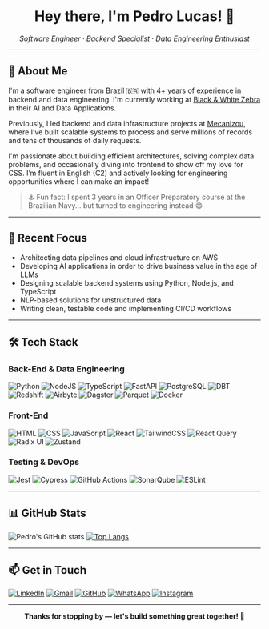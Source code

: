 <h1 align="center">Hey there, I'm Pedro Lucas! 👋</h1>

<p align="center">
  <em>Software Engineer · Backend Specialist · Data Engineering Enthusiast</em>
</p>

---

## 🚀 About Me

I'm a software engineer from Brazil 🇧🇷 with 4+ years of experience in backend and data engineering. I'm currently working at [Black & White Zebra](https://bwz.com/) in their AI and Data Applications.

Previously, I led backend and data infrastructure projects at [Mecanizou](https://www.mecanizou.com.br/), where I’ve built scalable systems to process and serve millions of records and tens of thousands of daily requests.

I'm passionate about building efficient architectures, solving complex data problems, and occasionally diving into frontend to show off my love for CSS. I’m fluent in English (C2) and actively looking for engineering opportunities where I can make an impact!

> ⚓ Fun fact: I spent 3 years in an Officer Preparatory course at the Brazilian Navy... but turned to engineering instead 😄

---

## 🧠 Recent Focus

- Architecting data pipelines and cloud infrastructure on AWS
- Developing AI applications in order to drive business value in the age of LLMs
- Designing scalable backend systems using Python, Node.js, and TypeScript
- NLP-based solutions for unstructured data
- Writing clean, testable code and implementing CI/CD workflows

---

## 🛠 Tech Stack

### **Back-End & Data Engineering**
![Python](https://img.shields.io/badge/Python-3776AB?style=flat-square&logo=python&logoColor=white)
![NodeJS](https://img.shields.io/badge/Node.js-43853D?style=flat-square&logo=node.js&logoColor=white)
![TypeScript](https://img.shields.io/badge/TypeScript-007ACC?style=flat-square&logo=typescript&logoColor=white)
![FastAPI](https://img.shields.io/badge/FastAPI-009688?style=flat-square&logo=fastapi&logoColor=white)
![PostgreSQL](https://img.shields.io/badge/PostgreSQL-316192?style=flat-square&logo=postgresql&logoColor=white)
![DBT](https://img.shields.io/badge/dbt-F06C00?style=flat-square&logo=dbt&logoColor=white)
![Redshift](https://img.shields.io/badge/AWS%20Redshift-8C3123?style=flat-square&logo=amazon-aws&logoColor=white)
![Airbyte](https://img.shields.io/badge/Airbyte-4B32C3?style=flat-square&logo=airbyte&logoColor=white)
![Dagster](https://img.shields.io/badge/Dagster-512DA8?style=flat-square)
![Parquet](https://img.shields.io/badge/Parquet-000000?style=flat-square)
![Docker](https://img.shields.io/badge/Docker-2496ED?style=flat-square&logo=docker&logoColor=white)

### **Front-End**
![HTML](https://img.shields.io/badge/HTML5-E34F26?style=flat-square&logo=html5&logoColor=white)
![CSS](https://img.shields.io/badge/CSS3-1572B6?style=flat-square&logo=css3&logoColor=white)
![JavaScript](https://img.shields.io/badge/JavaScript-F7DF1E?style=flat-square&logo=javascript&logoColor=black)
![React](https://img.shields.io/badge/React-20232A?style=flat-square&logo=react&logoColor=61DAFB)
![TailwindCSS](https://img.shields.io/badge/TailwindCSS-38B2AC?style=flat-square&logo=tailwind-css&logoColor=white)
![React Query](https://img.shields.io/badge/React%20Query-FF4154?style=flat-square&logo=react-query&logoColor=white)
![Radix UI](https://img.shields.io/badge/Radix%20UI-000000?style=flat-square&logo=radix-ui&logoColor=white)
![Zustand](https://img.shields.io/badge/Zustand-000000?style=flat-square&logo=Zustand&logoColor=white)

### **Testing & DevOps**
![Jest](https://img.shields.io/badge/Jest-C21325?style=flat-square&logo=jest&logoColor=white)
![Cypress](https://img.shields.io/badge/Cypress-182534?style=flat-square)
![GitHub Actions](https://img.shields.io/badge/GitHub%20Actions-2088FF?style=flat-square&logo=github-actions&logoColor=white)
![SonarQube](https://img.shields.io/badge/SonarQube-4E9BCD?style=flat-square&logo=sonarqube&logoColor=white)
![ESLint](https://img.shields.io/badge/ESLint-7c7ce9?style=flat-square)

---

## 📊 GitHub Stats

![Pedro's GitHub stats](https://github-readme-stats.vercel.app/api?username=pedrolpin4&show_icons=true&theme=synthwave&count_private=true)
[![Top Langs](https://github-readme-stats.vercel.app/api/top-langs/?username=pedrolpin4&layout=compact&theme=synthwave&count_private=true)](https://github.com/anuraghazra/github-readme-stats)

---

## 📫 Get in Touch

[![LinkedIn](https://img.shields.io/badge/LinkedIn-0077B5?style=for-the-badge&logo=linkedin&logoColor=white)](https://www.linkedin.com/in/pina-pedrolucas)
[![Gmail](https://img.shields.io/badge/Gmail-D14836?style=for-the-badge&logo=gmail&logoColor=white)](mailto:pedrolucaspina22@gmail.com)
[![GitHub](https://img.shields.io/badge/GitHub-100000?style=for-the-badge&logo=github&logoColor=white)](https://github.com/pedrolpin4)
[![WhatsApp](https://img.shields.io/badge/WhatsApp-25D366?style=for-the-badge&logo=whatsapp&logoColor=white)](https://api.whatsapp.com/send?phone=5521967431453&text=Olá,%20meu%20amigo!)
[![Instagram](https://img.shields.io/badge/Instagram-E4405F?style=for-the-badge&logo=instagram&logoColor=white)](https://www.instagram.com/pedrolpin4/)

---

<p align="center">
  <strong>Thanks for stopping by — let's build something great together! 🚀</strong>
</p>
